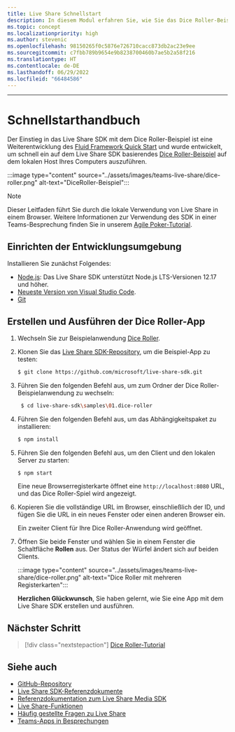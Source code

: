 ```yaml
---
title: Live Share Schnellstart
description: In diesem Modul erfahren Sie, wie Sie das Dice Roller-Beispiel schnell ausprobieren können.
ms.topic: concept
ms.localizationpriority: high
ms.author: stevenic
ms.openlocfilehash: 98150265f0c5876e726710cacc873db2ac23e9ee
ms.sourcegitcommit: c7fbb789b9654e9b8238700460b7ae5b2a58f216
ms.translationtype: HT
ms.contentlocale: de-DE
ms.lasthandoff: 06/29/2022
ms.locfileid: "66484586"
---
```

---

# <a name="quick-start-guide"></a>Schnellstarthandbuch

Der Einstieg in das Live Share SDK mit dem Dice Roller-Beispiel ist eine Weiterentwicklung des [Fluid Framework Quick Start](https://fluidframework.com/docs/start/quick-start/) und wurde entwickelt, um schnell ein auf dem Live Share SDK basierendes [Dice Roller-Beispiel](https://github.com/microsoft/live-share-sdk/tree/main/samples/01.dice-roller) auf dem lokalen Host Ihres Computers auszuführen.

:::image type="content" source="../assets/images/teams-live-share/dice-roller.png" alt-text="DiceRoller-Beispiel":::

> [!NOTE]
> Dieser Leitfaden führt Sie durch die lokale Verwendung von Live Share in einem Browser. Weitere Informationen zur Verwendung des SDK in einer Teams-Besprechung finden Sie in unserem [Agile Poker-Tutorial](../sbs-teams-live-share.yml).

## <a name="set-up-your-development-environment"></a>Einrichten der Entwicklungsumgebung

Installieren Sie zunächst Folgendes:

* [Node.js](https://nodejs.org/en/download): Das Live Share SDK unterstützt Node.js LTS-Versionen 12.17 und höher.
* [Neueste Version von Visual Studio Code](https://code.visualstudio.com/).
* [Git](https://git-scm.com/downloads)

## <a name="build-and-run-the-dice-roller-app"></a>Erstellen und Ausführen der Dice Roller-App

1. Wechseln Sie zur Beispielanwendung [Dice Roller](https://github.com/microsoft/live-share-sdk/tree/main/samples/01.dice-roller).

1. Klonen Sie das [Live Share SDK-Repository](https://github.com/microsoft/live-share-sdk), um die Beispiel-App zu testen:

    ```bash
    $ git clone https://github.com/microsoft/live-share-sdk.git
    ```

1. Führen Sie den folgenden Befehl aus, um zum Ordner der Dice Roller-Beispielanwendung zu wechseln:

   ```bash
    $ cd live-share-sdk\samples\01.dice-roller
   ```

1. Führen Sie den folgenden Befehl aus, um das Abhängigkeitspaket zu installieren:

    ```bash
    $ npm install
    ```

1. Führen Sie den folgenden Befehl aus, um den Client und den lokalen Server zu starten:

   ```bash
   $ npm start
   ```
  
     Eine neue Browserregisterkarte öffnet eine `http://localhost:8080` URL, und das Dice Roller-Spiel wird angezeigt.

1. Kopieren Sie die vollständige URL im Browser, einschließlich der ID, und fügen Sie die URL in ein neues Fenster oder einen anderen Browser ein.

   Ein zweiter Client für Ihre Dice Roller-Anwendung wird geöffnet.

1. Öffnen Sie beide Fenster und wählen Sie in einem Fenster die Schaltfläche **Rollen** aus. Der Status der Würfel ändert sich auf beiden Clients.

    :::image type="content" source="../assets/images/teams-live-share/dice-roller.png" alt-text="Dice Roller mit mehreren Registerkarten":::
  
   **Herzlichen Glückwunsch**, Sie haben gelernt, wie Sie eine App mit dem Live Share SDK erstellen und ausführen.

## <a name="next-step"></a>Nächster Schritt

> [!div class="nextstepaction"]
> [Dice Roller-Tutorial](teams-live-share-tutorial.md)

## <a name="see-also"></a>Siehe auch

* [GitHub-Repository](https://github.com/microsoft/live-share-sdk)
* [Live Share SDK-Referenzdokumente](/javascript/api/@microsoft/live-share/)
* [Referenzdokumentation zum Live Share Media SDK](/javascript/api/@microsoft/live-share-media/)
* [Live Share-Funktionen](teams-live-share-capabilities.md)
* [Häufig gestellte Fragen zu Live Share](teams-live-share-faq.md)
* [Teams-Apps in Besprechungen](teams-apps-in-meetings.md)
